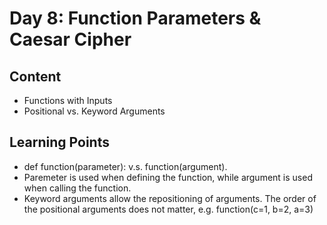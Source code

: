 # Day 8: Function Parameters & Caesar Cipher
## Content
* Functions with Inputs
* Positional vs. Keyword Arguments

## Learning Points
* def function(parameter): v.s. function(argument).
* Paremeter is used when defining the function, while argument is used when calling the function. 
* Keyword arguments allow the repositioning of arguments. The order of the positional arguments does not matter, e.g. function(c=1, b=2, a=3) 
